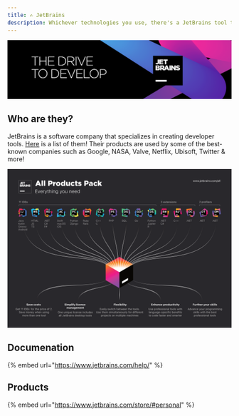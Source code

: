 ```yaml
---
title: ✍ JetBrains
description: Whichever technologies you use, there's a JetBrains tool to match!
---
```


![](../../../assets/jetbrains-banner.png)

## Who are they?

JetBrains is a software company that specializes in creating developer tools. [Here](https://www.jetbrains.com/products/) is a list of them! Their products are used by some of the best-known companies such as Google, NASA, Valve, Netflix, Ubisoft, Twitter & more!&#x20;

![](../../../assets/jetbrains.png)

## Documenation

{% embed url="https://www.jetbrains.com/help/" %}

## Products

{% embed url="https://www.jetbrains.com/store/#personal" %}
